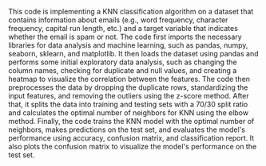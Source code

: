 This code is implementing a KNN classification algorithm on a dataset that contains information about emails (e.g., word frequency, character frequency, capital run length, etc.) and a target variable that indicates whether the email is spam or not.
The code first imports the necessary libraries for data analysis and machine learning, such as pandas, numpy, seaborn, sklearn, and matplotlib. It then loads the dataset using pandas and performs some initial exploratory data analysis, such as changing the column names, checking for duplicate and null values, and creating a heatmap to visualize the correlation between the features.
The code then preprocesses the data by dropping the duplicate rows, standardizing the input features, and removing the outliers using the z-score method. After that, it splits the data into training and testing sets with a 70/30 split ratio and calculates the optimal number of neighbors for KNN using the elbow method.
Finally, the code trains the KNN model with the optimal number of neighbors, makes predictions on the test set, and evaluates the model's performance using accuracy, confusion matrix, and classification report. It also plots the confusion matrix to visualize the model's performance on the test set.
